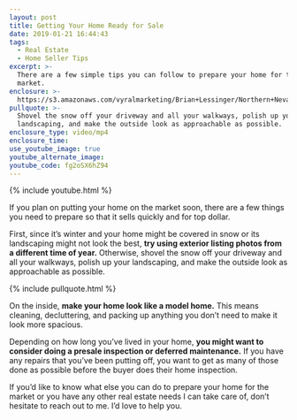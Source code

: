 ```yaml
---
layout: post
title: Getting Your Home Ready for Sale
date: 2019-01-21 16:44:43
tags:
  - Real Estate
  - Home Seller Tips
excerpt: >-
  There are a few simple tips you can follow to prepare your home for the winter
  market.
enclosure: >-
  https://s3.amazonaws.com/vyralmarketing/Brian+Lessinger/Northern+Nevada+Real+Estate-+Getting+Your+Home+Ready+for+Sale.mp4
pullquote: >-
  Shovel the snow off your driveway and all your walkways, polish up your
  landscaping, and make the outside look as approachable as possible.
enclosure_type: video/mp4
enclosure_time:
use_youtube_image: true
youtube_alternate_image:
youtube_code: fg2oSX6hZ94
---
```


{% include youtube.html %}

If you plan on putting your home on the market soon, there are a few things you need to prepare so that it sells quickly and for top dollar.

First, since it’s winter and your home might be covered in snow or its landscaping might not look the best, **try using exterior listing photos from a different time of year.** Otherwise, shovel the snow off your driveway and all your walkways, polish up your landscaping, and make the outside look as approachable as possible.

{% include pullquote.html %}

On the inside, **make your home look like a model home.** This means cleaning, decluttering, and packing up anything you don’t need to make it look more spacious.

Depending on how long you’ve lived in your home, **you might want to consider doing a presale inspection or deferred maintenance.** If you have any repairs that you’ve been putting off, you want to get as many of those done as possible before the buyer does their home inspection.

If you’d like to know what else you can do to prepare your home for the market or you have any other real estate needs I can take care of, don’t hesitate to reach out to me. I’d love to help you.
